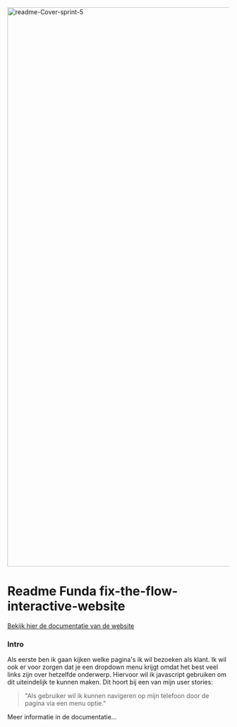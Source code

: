 <img width="1265" alt="readme-Cover-sprint-5" src="https://github.com/driezie/fix-the-flow-interactive-website/assets/80174866/bc07da8c-ae6b-4eab-81e0-9173e0f1a22e">

# Readme Funda fix-the-flow-interactive-website

[Bekijk hier de documentatie van de website](https://github.com/driezie/fix-the-flow-interactive-website/wiki/Development-Lifecycle)

### Intro

Als eerste ben ik gaan kijken welke pagina's ik wil bezoeken als klant. Ik wil ook er voor zorgen dat je een dropdown menu krijgt omdat het best veel links zijn over hetzelfde onderwerp. Hiervoor wil ik javascript gebruiken om dit uiteindelijk te kunnen maken. Dit hoort bij een van mijn user stories:

> "Als gebruiker wil ik kunnen navigeren op mijn telefoon door de pagina via een menu optie."


Meer informatie in de documentatie...
